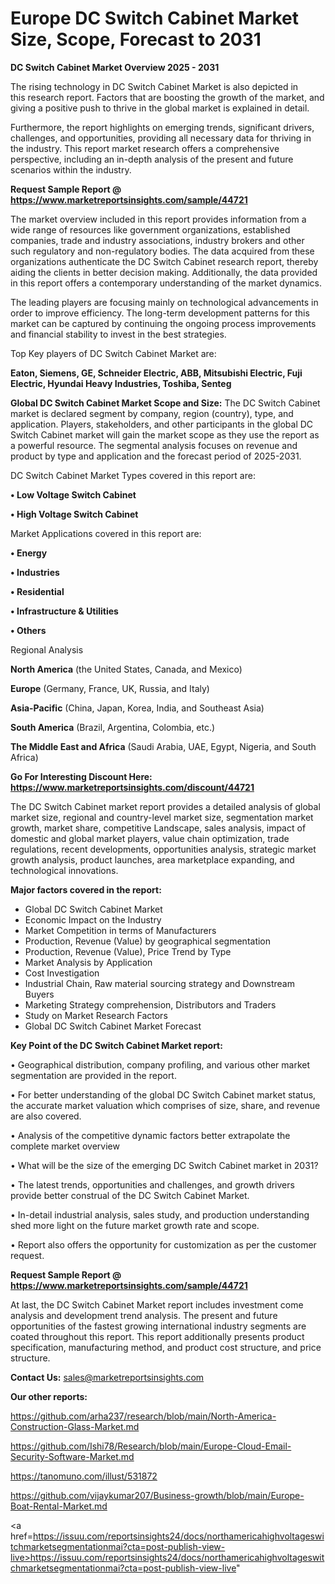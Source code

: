 # Europe DC Switch Cabinet Market Size, Scope, Forecast to 2031

<Strong> DC Switch Cabinet Market Overview 2025 - 2031</strong>

The rising technology in DC Switch Cabinet Market is also depicted in this research report. Factors that are boosting the growth of the market, and giving a positive push to thrive in the global market is explained in detail.

Furthermore, the report highlights on emerging trends, significant drivers, challenges, and opportunities, providing all necessary data for thriving in the industry. This report market research offers a comprehensive perspective, including an in-depth analysis of the present and future scenarios within the industry.

<strong>Request Sample Report @ <a href=https://www.marketreportsinsights.com/sample/44721>https://www.marketreportsinsights.com/sample/44721</a></strong>

The market overview included in this report provides information from a wide range of resources like government organizations, established companies, trade and industry associations, industry brokers and other such regulatory and non-regulatory bodies. The data acquired from these organizations authenticate the DC Switch Cabinet research report, thereby aiding the clients in better decision making. Additionally, the data provided in this report offers a contemporary understanding of the market dynamics.

The leading players are focusing mainly on technological advancements in order to improve efficiency. The long-term development patterns for this market can be captured by continuing the ongoing process improvements and financial stability to invest in the best strategies.

Top Key players of DC Switch Cabinet Market are:

<strong>Eaton, Siemens, GE, Schneider Electric, ABB, Mitsubishi Electric, Fuji Electric, Hyundai Heavy Industries, Toshiba, Senteg</strong>

<strong><b>Global DC Switch Cabinet Market Scope and Size:</b></strong>
The DC Switch Cabinet market is declared segment by company, region (country), type, and application. Players, stakeholders, and other participants in the global DC Switch Cabinet market will gain the market scope as they use the report as a powerful resource. The segmental analysis focuses on revenue and product by type and application and the forecast period of 2025-2031.

DC Switch Cabinet Market Types covered in this report are:

<strong>•  Low Voltage Switch Cabinet

•  High Voltage Switch Cabinet</strong>

Market Applications covered in this report are:

<strong>•  Energy

•  Industries

•  Residential

•  Infrastructure & Utilities

•  Others</strong> 

Regional Analysis

<strong>North America</strong> (the United States, Canada, and Mexico)

<strong>Europe</strong> (Germany, France, UK, Russia, and Italy)

<strong>Asia-Pacific</strong> (China, Japan, Korea, India, and Southeast Asia)

<strong>South America</strong> (Brazil, Argentina, Colombia, etc.)

<strong>The Middle East and Africa</strong> (Saudi Arabia, UAE, Egypt, Nigeria, and South Africa)

<strong>Go For Interesting Discount Here: <a href=https://www.marketreportsinsights.com/discount/44721>https://www.marketreportsinsights.com/discount/44721</a></strong>

The DC Switch Cabinet market report provides a detailed analysis of global market size, regional and country-level market size, segmentation market growth, market share, competitive Landscape, sales analysis, impact of domestic and global market players, value chain optimization, trade regulations, recent developments, opportunities analysis, strategic market growth analysis, product launches, area marketplace expanding, and technological innovations.

<strong><b>Major factors covered in the report:</b></strong>
<ul>
  <li>Global DC Switch Cabinet Market </li>
  <li>Economic Impact on the Industry</li>
  <li>Market Competition in terms of Manufacturers</li>
  <li>Production, Revenue (Value) by geographical segmentation</li>
  <li>Production, Revenue (Value), Price Trend by Type</li>
  <li>Market Analysis by Application</li>
  <li>Cost Investigation</li>
  <li>Industrial Chain, Raw material sourcing strategy and Downstream Buyers</li>
  <li>Marketing Strategy comprehension, Distributors and Traders</li>
  <li>Study on Market Research Factors</li>
  <li>Global DC Switch Cabinet Market Forecast</li>
</ul>

<strong><b>Key Point of the DC Switch Cabinet Market report:</b></strong>

• Geographical distribution, company profiling, and various other market segmentation are provided in the report.

• For better understanding of the global DC Switch Cabinet market status, the accurate market valuation which comprises of size, share, and revenue are also covered.

• Analysis of the competitive dynamic factors better extrapolate the complete market overview

• What will be the size of the emerging DC Switch Cabinet market in 2031?

• The latest trends, opportunities and challenges, and growth drivers provide better construal of the DC Switch Cabinet Market.

• In-detail industrial analysis, sales study, and production understanding shed more light on the future market growth rate and scope.

• Report also offers the opportunity for customization as per the customer request.

<strong>Request Sample Report @ <a href=https://www.marketreportsinsights.com/sample/44721>https://www.marketreportsinsights.com/sample/44721</a></strong>

At last, the DC Switch Cabinet Market report includes investment come analysis and development trend analysis. The present and future opportunities of the fastest growing international industry segments are coated throughout this report. This report additionally presents product specification, manufacturing method, and product cost structure, and price structure.

<strong>Contact Us:</strong>
sales@marketreportsinsights.com

<strong>Our other reports:</strong>

<a href=https://github.com/arha237/research/blob/main/North-America-Construction-Glass-Market.md>https://github.com/arha237/research/blob/main/North-America-Construction-Glass-Market.md</a>

<a href=https://github.com/Ishi78/Research/blob/main/Europe-Cloud-Email-Security-Software-Market.md>https://github.com/Ishi78/Research/blob/main/Europe-Cloud-Email-Security-Software-Market.md</a>

<a href=https://tanomuno.com/illust/531872>https://tanomuno.com/illust/531872</a>

<a href=https://github.com/vijaykumar207/Business-growth/blob/main/Europe-Boat-Rental-Market.md>https://github.com/vijaykumar207/Business-growth/blob/main/Europe-Boat-Rental-Market.md</a>

<a href=https://issuu.com/reportsinsights24/docs/northamericahighvoltageswitchmarketsegmentationmai?cta=post-publish-view-live>https://issuu.com/reportsinsights24/docs/northamericahighvoltageswitchmarketsegmentationmai?cta=post-publish-view-live</a>"
